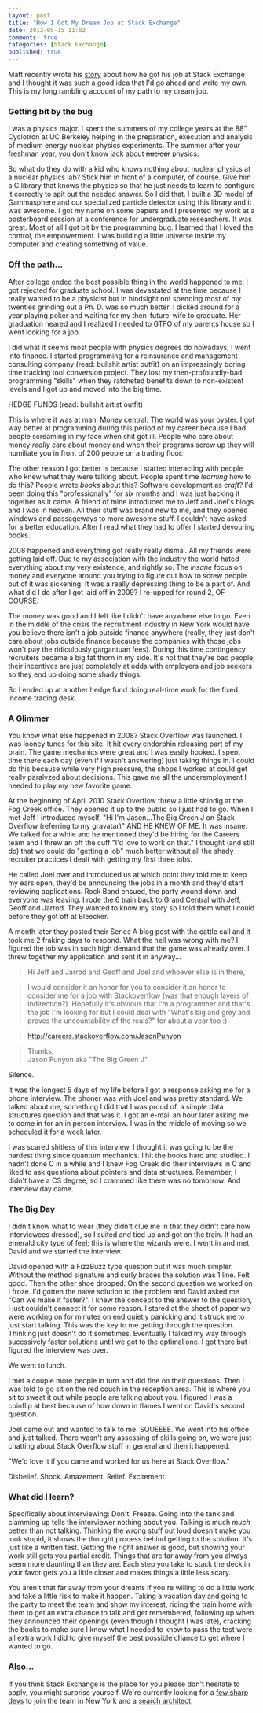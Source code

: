```yaml
---
layout: post
title: "How I Got My Dream Job at Stack Exchange"
date: 2012-05-15 11:02
comments: true
categories: [Stack Exchange]
published: true
---
```


Matt recently wrote his [story](http://blog.mattjibson.com/2012/04/How-I-got-a-job-at-Stack-Overflow-8) about how he got his job at Stack Exchange and I thought it was such a good idea that I'd go ahead and write my own. This is my long rambling account of my path to my dream job.

### Getting bit by the bug ###

I was a physics major. I spent the summers of my college years at the 88" Cyclotron at UC Berkeley helping in the preparation, execution and analysis of medium energy nuclear physics experiments. The summer after your freshman year, you don't know jack about <strike>nuclear</strike> physics. 

So what do they do with a kid who knows nothing about nuclear physics at a nuclear physics lab? Stick him in front of a computer, of course. Give him a C library that knows the physics so that he just needs to learn to configure it correctly to spit out the needed answer. So I did that. I built a 3D model of Gammasphere and our specialized particle detector using this library and it was awesome. I got my name on some papers and I presented my work at a posterboard session at a conference for undergraduate researchers. It was great. Most of all I got bit by the programming bug. I learned that I loved the control, the empowerment. I was building a little universe inside my computer and creating something of value.

### Off the path... ###

After college ended the best possible thing in the world happened to me: I got rejected for graduate school. I was devastated at the time because I really wanted to be a physicist but in hindsight not spending most of my twenties grinding out a Ph. D. was so much better. I dicked around for a year playing poker and waiting for my then-future-wife to graduate. Her graduation neared and I realized I needed to GTFO of my parents house so I went looking for a job.

I did what it seems most people with physics degrees do nowadays; I went into finance. I started programming for a reinsurance and management consulting company (read: bullshit artist outfit) on an impressingly boring time tracking tool conversion project. They lost my then-profoundly-bad programming "skills" when they ratcheted benefits down to non-existent levels and I got up and moved into the big time.

HEDGE FUNDS (read: bullshit artist outfit)

This is where it was at man. Money central. The world was your oyster. I got way better at programming during this period of my career because I had people screaming in my face when shit got ill. People who care about money *really* care about money and when their programs screw up they will humiliate you in front of 200 people on a trading floor.

The other reason I got better is because I started interacting with people who knew what they were talking about. People spent time *learning* how to do this? People wrote *books* about this? Software development as *craft*? I'd been doing this "professionally" for six months and I was just hacking it together as it came. A friend of mine introduced me to Jeff and Joel's blogs and I was in heaven. All their stuff was brand new to me, and they opened windows and passageways to more awesome stuff. I couldn't have asked for a better education. After I read what they had to offer I started devouring books.

2008 happened and everything got really really dismal. All my friends were getting laid off. Due to my association with the industry the world hated everything about my very existence, and rightly so. The *insane* focus on money and everyone around you trying to figure out how to screw people out of it was sickening. It was a really depressing thing to be a part of. And what did I do after I got laid off in 2009? I re-upped for round 2, OF COURSE.

The money was good and I felt like I didn't have anywhere else to go. Even in the middle of the crisis the recruitment industry in New York would have you believe there isn't a job outside finance anywhere (really, they just don't care about jobs outside finance because the companies with those jobs won't pay the ridiculously gargantuan fees). During this time contingency recruiters became a big fat thorn in my side. It's not that they're bad people, their incentives are just completely at odds with employers and job seekers so they end up doing some shady things.

So I ended up at another hedge fund doing real-time work for the fixed income trading desk.

### A Glimmer ###

You know what else happened in 2008? Stack Overflow was launched. I was looney tunes for this site. It hit every endorphin releasing part of my brain. The game mechanics were great and I was easily hooked. I spent time there each day (even if I wasn't answering) just taking things in. I could do this because while very high pressure, the shops I worked at could get really paralyzed about decisions. This gave me all the underemployment I needed to play my new favorite game.

At the beginning of April 2010 Stack Overflow threw a little shindig at the Fog Creek office. They opened it up to the public so I just had to go. When I met Jeff I introduced myself, "Hi I'm Jason...The Big Green J on Stack Overflow (referring to my gravatar)" AND HE KNEW OF ME. It was insane. We talked for a while and he mentioned they'd be hiring for the Careers team and I threw an off the cuff "I'd love to work on that." I thought (and still do) that we could do "getting a job" much better without all the shady recruiter practices I dealt with getting my first three jobs.

He called Joel over and introduced us at which point they told me to keep my ears open, they'd be announcing the jobs in a month and they'd start reviewing applications. Rock Band ensued, the party wound down and everyone was leaving. I rode the 6 train back to Grand Central with Jeff, Geoff and Jarrod. They wanted to know my story so I told them what I could before they got off at Bleecker.

A month later they posted their Series A blog post with the cattle call and it took me 2 fraking days to respond. What the hell was wrong with me? I figured the job was in such high demand that the game was already over. I threw together my application and sent it in anyway...

> Hi Jeff and Jarrod and Geoff and Joel and whoever else is in there,

> I would consider it an honor for you to consider it an honor to consider me
> for a job with Stackoverflow (was that enough layers of indirection?).
>  Hopefully it's obvious that I'm a programmer and that's the job I'm looking
> for but I could deal with "What's big and grey and proves the uncountability
> of the reals?" for about a year too :)

> http://careers.stackoverflow.com/JasonPunyon

> Thanks, <br />
> Jason Punyon aka "The Big Green J"

Silence.

It was the longest 5 days of my life before I got a response asking me for a phone interview. The phoner was with Joel and was pretty standard. We talked about me, something I did that I was proud of, a simple data structures question and that was it. I got an e-mail an hour later asking me to come in for an in person interview. I was in the middle of moving so we scheduled it for a week later.

I was scared shitless of this interview. I thought it was going to be the hardest thing since quantum mechanics. I hit the books hard and studied. I hadn't done C in a while and I knew Fog Creek did their interviews in C and liked to ask questions about pointers and data structures. Remember, I didn't have a CS degree, so I crammed like there was no tomorrow. And interview day came.

### The Big Day

I didn't know what to wear (they didn't clue me in that they didn't care how interviewees dressed), so I suited and tied up and got on the train. It had an emerald city type of feel; this is where the wizards were. I went in and met David and we started the interview.

David opened with a FizzBuzz type question but it was much simpler. Without the method signature and curly braces the solution was 1 line. Felt good. Then the other shoe dropped. On the second question we worked on I froze. I'd gotten the naive solution to the problem and David asked me "Can we make it faster?". I knew the concept to the answer to the question, I just couldn't connect it for some reason. I stared at the sheet of paper we were working on for minutes on end quietly panicking and it struck me to just start talking. This was the key to me getting through the question. Thinking just doesn't do it sometimes. Eventually I talked my way through sucessively faster solutions until we got to the optimal one. I got there but I figured the interview was over.

We went to lunch. 

I met a couple more people in turn and did fine on their questions. Then I was told to go sit on the red couch in the reception area. This is where you sit to sweat it out while people are talking about you. I figured I was a coinflip at best because of how down in flames I went on David's second question. 

Joel came out and wanted to talk to me. SQUEEEE. We went into his office and just talked. There wasn't any assessing of skills going on, we were just chatting about Stack Overflow stuff in general and then it happened.

"We'd love it if you came and worked for us here at Stack Overflow."

Disbelief. Shock. Amazement. Relief. Excitement.

### What did I learn?

Specifically about interviewing: Don't. Freeze. Going into the tank and clamming up tells the interviewer nothing about you. Talking is much *much* better than not talking. Thinking the wrong stuff out loud doesn't make you look stupid, it shows the thought process behind getting to the solution. It's just like a written test. Getting the right answer is good, but showing your work still gets you partial credit. Things that are far away from you always seem more daunting than they are. Each step you take to stack the deck in your favor gets you a little closer and makes things a little less scary.

You aren't that far away from your dreams if you're willing to do a little work and take a little risk to make it happen. Taking a vacation day and going to the party to meet the team and show my interest, riding the train home with them to get an extra chance to talk and get remembered, following up when they announced their openings (even though I thought I was late), cracking the books to make sure I knew what I needed to know to pass the test were all extra work I did to give myself the best possible chance to get where I wanted to go.

### Also...

If you think Stack Exchange is the place for you please don't hesitate to apply, you might surprise yourself. We're currently looking for a [few sharp devs](http://careers.stackoverflow.com/jobs/16279) to join the team in New York and a [search architect](http://careers.stackoverflow.com/jobs/19463).